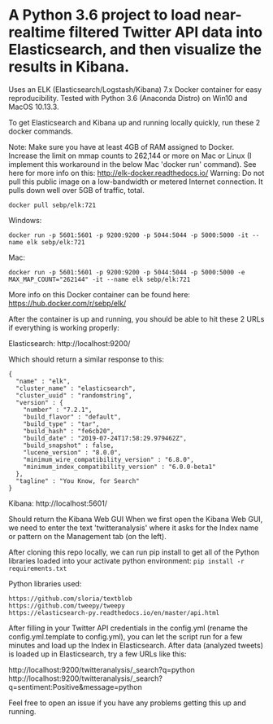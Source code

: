 # A Python 3.6 project to load near-realtime filtered Twitter API data into Elasticsearch, and then visualize the results in Kibana.
Uses an ELK (Elasticsearch/Logstash/Kibana) 7.x Docker container for easy reproducibility.
Tested with Python 3.6 (Anaconda Distro) on Win10 and MacOS 10.13.3.

To get Elasticsearch and Kibana up and running locally quickly, run these 2 docker commands.

Note: Make sure you have at least 4GB of RAM assigned to Docker. Increase the limit on mmap counts to 262,144 or more on Mac or Linux (I implement this workaround in the below Mac 'docker run' command). See here for more info on this:
http://elk-docker.readthedocs.io/
Warning: Do not pull this public image on a low-bandwidth or metered Internet connection. It pulls down well over 5GB of traffic, total.
```
docker pull sebp/elk:721
```
Windows:
```
docker run -p 5601:5601 -p 9200:9200 -p 5044:5044 -p 5000:5000 -it --name elk sebp/elk:721
```
Mac:
```
docker run -p 5601:5601 -p 9200:9200 -p 5044:5044 -p 5000:5000 -e MAX_MAP_COUNT="262144" -it --name elk sebp/elk:721
```
More info on this Docker container can be found here: https://hub.docker.com/r/sebp/elk/

After the container is up and running, you should be able to hit these 2 URLs if everything is working properly:

Elasticsearch: http://localhost:9200/

Which should return a similar response to this:
~~~
{
  "name" : "elk",
  "cluster_name" : "elasticsearch",
  "cluster_uuid" : "randomstring",
  "version" : {
    "number" : "7.2.1",
    "build_flavor" : "default",
    "build_type" : "tar",
    "build_hash" : "fe6cb20",
    "build_date" : "2019-07-24T17:58:29.979462Z",
    "build_snapshot" : false,
    "lucene_version" : "8.0.0",
    "minimum_wire_compatibility_version" : "6.8.0",
    "minimum_index_compatibility_version" : "6.0.0-beta1"
  },
  "tagline" : "You Know, for Search"
}
~~~

Kibana: http://localhost:5601/

Should return the Kibana Web GUI
When we first open the Kibana Web GUI, we need to enter the text 'twitteranalysis' where it asks for the Index name or pattern on the Management tab (on the left).

After cloning this repo locally, we can run pip install to get all of the Python libraries loaded into your activate python environment:
`pip install -r requirements.txt`

Python libraries used:
~~~
https://github.com/sloria/textblob
https://github.com/tweepy/tweepy
https://elasticsearch-py.readthedocs.io/en/master/api.html
~~~
After filling in your Twitter API credentials in the config.yml (rename the config.yml.template to config.yml), you can let the script run for a few minutes and load up the Index in Elasticsearch. After data (analyzed tweets) is loaded up in Elasticsearch, try a few URLs like this:

http://localhost:9200/twitteranalysis/_search?q=python
http://localhost:9200/twitteranalysis/_search?q=sentiment:Positive&message=python

Feel free to open an issue if you have any problems getting this up and running.

